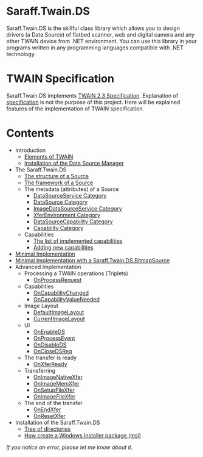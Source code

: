 # Saraff.Twain.DS
Saraff.Twain.DS is the skillful class library which allows you to design drivers (a Data Source) of flatbed scanner, web and digital camera and any other TWAIN device from .NET environment. You can use this library in your programs written in any programming languages compatible with .NET technology. 
# TWAIN Specification 
Saraff.Twain.DS implements [TWAIN 2.3 Specification](http://twain.org/scanner-application-developers/specification-and-tools.html). Explanation of [specification](http://twain.org/scanner-application-developers/specification-and-tools.html) is not the purpose of this project. Here will be explained features of the implementation of TWAIN specification.
# Contents
* Introduction
	* [Elements of TWAIN](./w0100.md)
	* [Installation of the Data Source Manager](./w0200.md)
* The Saraff.Twain.DS
	* [The structure of a Source](./w1100.md)
	* [The framework of a Source](./w1200.md)
	* The metadata (attributes) of a Source
		* [DataSourceService Category](./w1310.md)
		* [DataSource Category](./w1320.md)
		* [ImageDataSourceService Category](./w1330.md)
		* [XferEnvironment Category](./w1340.md)
		* [DataSourceCapability Category](./w1350.md)
		* [Capability Category](./w1360.md)
	* Capabilities
		* [The list of implemented capabilities](./w1410.md)
		* [Adding new capabilities](./w1420.md)
* [Minimal Implementation](./w2000.md)
* [Minimal Implementation with a Saraff.Twain.DS.BitmapSource](./w3000.md)
* Advanced Implementation
	* Processing a TWAIN operations (Triplets)
		* [OnProcessRequest](./w4110.md)
	* Capabilities
		* [OnCapabilityChanged](./w4210.md)
		* [OnCapabilityValueNeeded](./w4220.md)
	* Image Layout
		* [DefaultImageLayout](./w4310.md)
		* [CurrentImageLayout](./w4320.md)
	* UI
		* [OnEnableDS](./w4410.md)
		* [OnProcessEvent](./w4420.md)
		* [OnDisableDS](./w4430.md)
		* [OnCloseDSReq](./w4440)
	* The transfer is ready
		* [OnXferReady](./w4510.md)
	* Transferring
		* [OnImageNativeXfer](./w4610.md)
		* [OnImageMemXfer](./w4620.md)
		* [OnSetupFileXfer](./w4630.md)
		* [OnImageFileXfer](./w4640.md)
	* The end of the transfer
		* [OnEndXfer](./w4710.md)
		* [OnResetXfer](./w4720.md)
* Installation of the Saraff.Twain.DS
	* [Tree of directories](./w5100.md)
	* [How create a Windows Installer package (msi)](./w5200.md)

_If you notice an error, please let me know about it._
